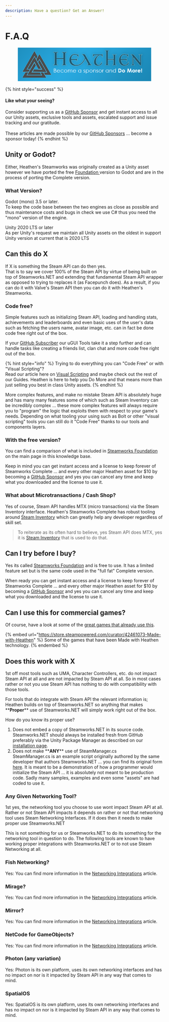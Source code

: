 ```yaml
---
description: Have a question? Get an Answer!
---
```


# F.A.Q



<figure><img src="../../.gitbook/assets/512x128 Sponsor Banner.png" alt="Become a sponsor and Do More"><figcaption></figcaption></figure>

{% hint style="success" %}
#### Like what your seeing?

Consider supporting us as a [GitHub Sponsor](../../company/become-a-sponsor.md) and get instant access to all our Unity assets, exclusive tools and assets, escalated support and issue tracking and our gratitude.\
\
These articles are made possible by our [GitHub Sponsors](https://github.com/sponsors/heathen-engineering) ... become a sponsor today!
{% endhint %}

## Unity or Godot?

Either, Heathen's Steamworks was originally created as a Unity asset however we have ported the free [Foundation ](https://github.com/heathen-engineering/SteamworksFoundation)version to Godot and are in the process of porting the Complete version.

### What Version?

Godot (mono) 3.5 or later. \
To keep the code base between the two engines as close as possible and thus maintenance costs and bugs in check we use C# thus you need the "mono" version of the engine.

Unity 2020 LTS or later\
As per Unity's request we maintain all Unity assets on the oldest in support Unity version at current that is 2020 LTS

## Can this do X

If X is something the Steam API can do then yes.\
That is to say we cover 100% of the Steam API by virtue of being built on top of Steamworks.NET and extending that fundamental Steam API wrapper as opposed to trying to replaces it (as Facepunch does). As a result, if you can do it with Valve's Steam API then you can do it with Heathen's Steamworks.

### Code free?

Simple features such as initializing Steam API, loading and handling stats, achievements and leaderboards and even basic uses of the user's data such as fetching the users name, avatar image, etc. can in fact be done code free right out of the box.

If your [GitHub Subscriber](../../company/become-a-sponsor.md) our uGUI Tools take it a step further and can handle tasks like creating a friends list, clan chat and more code free right out of the box.

{% hint style="info" %}
Trying to do everything you can "Code Free" or with "Visual Scripting"?\
Read our article here on [Visual Scripting](../../company/concepts/development/visual-scripting.md) and maybe check out the rest of our Guides. Heathen is here to help you Do More and that means more than just selling you best in class Unity assets.
{% endhint %}

More complex features, and make no mistake Steam API is absolutely huge and has many many features some of which such as Steam Inventory can be incredibly complex ... these more complex features will always require you to "program" the logic that exploits them with respect to your game's needs. Depending on what tooling your using such as Bolt or other "visual scripting" tools you can still do it "Code Free" thanks to our tools and components layers.

### With the free version?

You can find a comparison of what is included in [Steamworks Foundation](./#feature-comparison) on the main page in this knowledge base.&#x20;

Keep in mind you can get instant access and a license to keep forever of Steamworks Complete ... and every other major Heathen asset for $10 by becoming a [GitHub Sponsor](../../company/become-a-sponsor.md) and yes you can cancel any time and keep what you downloaded and the license to use it.

### What about Microtransactions / Cash Shop?

Yes of course, Steam API handles MTX (micro transactions) via the Steam Inventory interface. Heathen's Steamworks Complete has robust tooling around [Steam Inventory](unity/guides/inventory/) which can greatly help any developer regardless of skill set.

> To reiterate as its often hard to believe, yes Steam API does MTX, yes it is [Steam Inventory](unity/guides/inventory/) that is used to do that.

## Can I try before I buy?

Yes its called [Steamworks Foundation](https://github.com/heathen-engineering/SteamworksFoundation) and is free to use. It has a limited feature set but is the same code used in the "full fat" Complete version.&#x20;

When ready you can get instant access and a license to keep forever of Steamworks Complete ... and every other major Heathen asset for $10 by becoming a [GitHub Sponsor](../../company/become-a-sponsor.md) and yes you can cancel any time and keep what you downloaded and the license to use it.

## Can I use this for commercial games?

Of course, have a look at some of the [great games that already use this](https://store.steampowered.com/curator/42461073-Made-with-Heathen).

{% embed url="https://store.steampowered.com/curator/42461073-Made-with-Heathen" %}
Some of the games that have been Made with Heathen technology.
{% endembed %}

## Does this work with X

1st off most tools such as UMA, Character Controllers, etc. do not impact Steam API at all and are not impacted by Steam API at all. So in most cases rather or not you use Steam API has nothing to do with compatibility with those tools.

For tools that do integrate with Steam API the relevant information is; Heathen builds on top of Steamworks.NET so anything that makes \*\***Proper**\*\* use of Steamworks.NET will simply work right out of the box.

How do you know its proper use?

1. Does not embed a copy of Steamworks.NET in its source code. Steamworks.NET should always be installed fresh from GitHub preferably via the Unity Package Manager as described on our [installation page](unity/installation/prerequisites.md#steamworks.net).
2. Does not make \*\***ANY**\*\* use of SteamManager.cs\
   SteamManager.cs is an example script originally authored by the same developer that authors Steamworks.NET ... you can find its original form [here](https://github.com/rlabrecque/Steamworks.NET-Example). It is meant to be a demonstration of how a programmer would initialize the Steam API ... it is absolutely not meant to be production code. Sadly many samples, examples and even some "assets" are had coded to use it.

### Any Given Networking Tool?

1st yes, the networking tool you choose to use wont impact Steam API at all. Rather or not Steam API impacts it depends on rather or not that networking tool uses Steam Networking Interfaces. If it does then it needs to make proper use Steamworks.NET&#x20;

This is not something for us or Steamworks.NET to do its something for the networking tool in question to do. The following tools are known to have working proper integrations with Steamworks.NET or to not use Steam Networking at all.

### Fish Networking?

Yes: You can find more information in the [Networking Integrations](unity/installation/networking-integrations.md) article.

### Mirage?

Yes: You can find more information in the [Networking Integrations](unity/installation/networking-integrations.md) article.

### Mirror?

Yes: You can find more information in the [Networking Integrations](unity/installation/networking-integrations.md) article.

### NetCode for GameObjects?

Yes: You can find more information in the [Networking Integrations](unity/installation/networking-integrations.md) article.

### Photon (any variation)

Yes: Photon is its own platform, uses its own networking interfaces and has no impact on nor is it impacted by Steam API in any way that comes to mind.

### SpatialOS

Yes: SpatialOS is its own platform, uses its own networking interfaces and has no impact on nor is it impacted by Steam API in any way that comes to mind.
